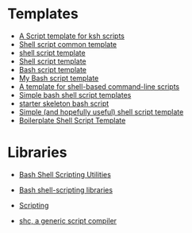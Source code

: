Templates
=========

- [A Script template for ksh scripts](http://bnsmb.de/solaris/scriptt_details.html)
- [Shell script common template](http://stackoverflow.com/questions/14008125/shell-script-common-template)
- [shell script template](http://stackoverflow.com/questions/430078/shell-script-templates/430680#430680)
- [Shell script template](http://www.uxora.com/unix/shell-script/18-shell-script-template)
- [Bash script template](http://blog.bigsmoke.us/2011/01/05/bash-script-template)
- [My Bash script template](http://blog.yjl.im/2012/01/my-bash-script-template.html)
- [A template for shell-based command-line scripts](http://agateau.com/2014/template-for-shell-based-command-line-scripts/)
- [Simple bash shell script templates](https://gist.github.com/KylePDavis/3901321)
- [starter skeleton bash script](https://github.com/hemantborole/skeleton)
- [Simple (and hopefully useful) shell script template](https://github.com/RenatGilmanov/shell-script-template)
- [Boilerplate Shell Script Template](http://natelandau.com/boilerplate-shell-script-template/)

Libraries
=========

- [Bash Shell Scripting Utilities](http://natelandau.com/bash-scripting-utilities/)
- [Bash shell-scripting libraries](http://dberkholz.com/2011/04/07/bash-shell-scripting-libraries/)
- [Scripting](http://elinux.org/Scripting)

- [shc, a generic script compiler](http://www.datsi.fi.upm.es/~frosal/sources/shc.html)

